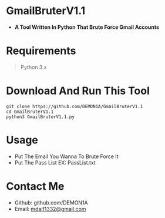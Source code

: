 # GmailBruterV1.1
 - **A Tool Written In Python That Brute Force Gmail Accounts**

# Requirements 
 > Python 3.x
 
# Download And Run This Tool
```
git clone https://github.com/DEMON1A/GmailBruterV1.1
cd GmailBruterV1.1
python3 GmailBruterV1.1.py
```
# Usage
- Put The Email You Wanna To Brute Force It
- Put The Pass List EX: PassList.txt

# Contact Me
- Github: github.com/DEMON1A
- Email: mdaif1332@gmail.com
